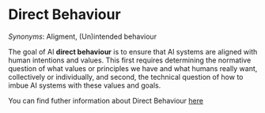 # Direct Behaviour

*Synonyms*: Aligment, (Un)intended behaviour

The goal of AI **direct behaviour** is to ensure that AI systems are aligned with human intentions and values. This first requires determining the normative question of what values or principles we have and what humans really want, collectively or individually, and second, the technical question of how to imbue AI systems with these values and goals.

You can find futher information about Direct Behaviour [here](../../T3.2/alignment.md)
